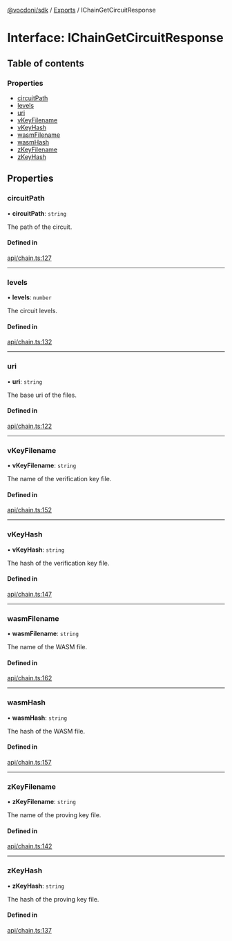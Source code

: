 [@vocdoni/sdk](/sdk) / [Exports](../modules.md) / IChainGetCircuitResponse

# Interface: IChainGetCircuitResponse

## Table of contents

### Properties

- [circuitPath](IChainGetCircuitResponse.md#circuitpath)
- [levels](IChainGetCircuitResponse.md#levels)
- [uri](IChainGetCircuitResponse.md#uri)
- [vKeyFilename](IChainGetCircuitResponse.md#vkeyfilename)
- [vKeyHash](IChainGetCircuitResponse.md#vkeyhash)
- [wasmFilename](IChainGetCircuitResponse.md#wasmfilename)
- [wasmHash](IChainGetCircuitResponse.md#wasmhash)
- [zKeyFilename](IChainGetCircuitResponse.md#zkeyfilename)
- [zKeyHash](IChainGetCircuitResponse.md#zkeyhash)

## Properties

### circuitPath

• **circuitPath**: `string`

The path of the circuit.

#### Defined in

[api/chain.ts:127](https://github.com/vocdoni/vocdoni-sdk/blob/2c8c18a/src/api/chain.ts#L127)

___

### levels

• **levels**: `number`

The circuit levels.

#### Defined in

[api/chain.ts:132](https://github.com/vocdoni/vocdoni-sdk/blob/2c8c18a/src/api/chain.ts#L132)

___

### uri

• **uri**: `string`

The base uri of the files.

#### Defined in

[api/chain.ts:122](https://github.com/vocdoni/vocdoni-sdk/blob/2c8c18a/src/api/chain.ts#L122)

___

### vKeyFilename

• **vKeyFilename**: `string`

The name of the verification key file.

#### Defined in

[api/chain.ts:152](https://github.com/vocdoni/vocdoni-sdk/blob/2c8c18a/src/api/chain.ts#L152)

___

### vKeyHash

• **vKeyHash**: `string`

The hash of the verification key file.

#### Defined in

[api/chain.ts:147](https://github.com/vocdoni/vocdoni-sdk/blob/2c8c18a/src/api/chain.ts#L147)

___

### wasmFilename

• **wasmFilename**: `string`

The name of the WASM file.

#### Defined in

[api/chain.ts:162](https://github.com/vocdoni/vocdoni-sdk/blob/2c8c18a/src/api/chain.ts#L162)

___

### wasmHash

• **wasmHash**: `string`

The hash of the WASM file.

#### Defined in

[api/chain.ts:157](https://github.com/vocdoni/vocdoni-sdk/blob/2c8c18a/src/api/chain.ts#L157)

___

### zKeyFilename

• **zKeyFilename**: `string`

The name of the proving key file.

#### Defined in

[api/chain.ts:142](https://github.com/vocdoni/vocdoni-sdk/blob/2c8c18a/src/api/chain.ts#L142)

___

### zKeyHash

• **zKeyHash**: `string`

The hash of the proving key file.

#### Defined in

[api/chain.ts:137](https://github.com/vocdoni/vocdoni-sdk/blob/2c8c18a/src/api/chain.ts#L137)
